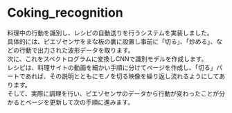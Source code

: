 # Coking_recognition
料理中の行動を識別し、レシピの自動送りを行うシステムを実装しました。  
具体的には、ピエゾセンサをまな板の裏に設置し事前に「切る」、「炒める」、などの行動で出力された波形データを取ります。  
次に、これをスペクトログラムに変換しCNNで識別モデルを作成します。  
レシピは、料理サイトの動画を細かい手順に分けてページを作成し、「切る」パートであれば、その説明とともにモノを切る映像を繰り返し流れるようにしてあります。  
そして、実際に調理を行い、ピエゾセンサのデータから行動が変わったことが分かるとページを更新して次の手順に進みます。
